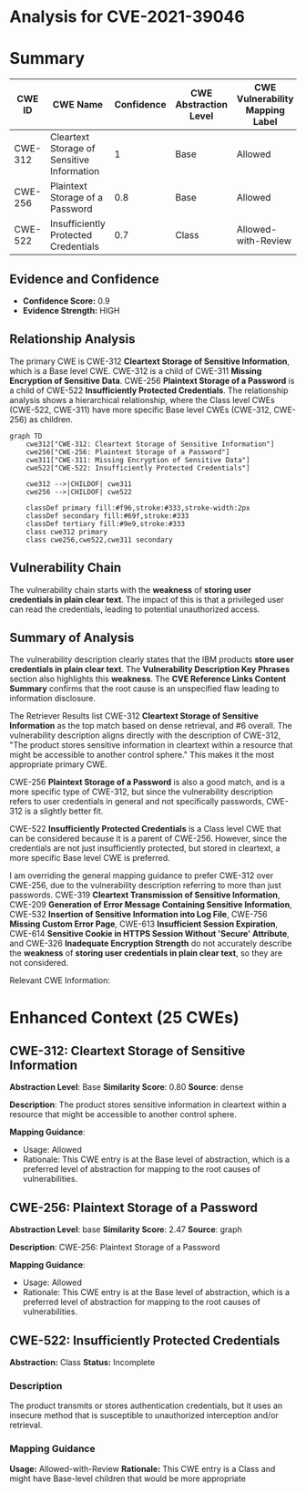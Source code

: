 # Analysis for CVE-2021-39046

# Summary
| CWE ID | CWE Name | Confidence | CWE Abstraction Level | CWE Vulnerability Mapping Label | CWE-Vulnerability Mapping Notes |
|---|---|---|---|---|---|
| CWE-312 | Cleartext Storage of Sensitive Information | 1 | Base | Allowed | Primary CWE |
| CWE-256 | Plaintext Storage of a Password | 0.8 | Base | Allowed | Secondary Candidate |
| CWE-522 | Insufficiently Protected Credentials | 0.7 | Class | Allowed-with-Review | Secondary Candidate |

## Evidence and Confidence

*   **Confidence Score:** 0.9
*   **Evidence Strength:** HIGH

## Relationship Analysis
The primary CWE is CWE-312 **Cleartext Storage of Sensitive Information**, which is a Base level CWE. CWE-312 is a child of CWE-311 **Missing Encryption of Sensitive Data**. CWE-256 **Plaintext Storage of a Password** is a child of CWE-522 **Insufficiently Protected Credentials**.
The relationship analysis shows a hierarchical relationship, where the Class level CWEs (CWE-522, CWE-311) have more specific Base level CWEs (CWE-312, CWE-256) as children.

```mermaid
graph TD
    cwe312["CWE-312: Cleartext Storage of Sensitive Information"]
    cwe256["CWE-256: Plaintext Storage of a Password"]
    cwe311["CWE-311: Missing Encryption of Sensitive Data"]
    cwe522["CWE-522: Insufficiently Protected Credentials"]
    
    cwe312 -->|CHILDOF| cwe311
    cwe256 -->|CHILDOF| cwe522

    classDef primary fill:#f96,stroke:#333,stroke-width:2px
    classDef secondary fill:#69f,stroke:#333
    classDef tertiary fill:#9e9,stroke:#333
    class cwe312 primary
    class cwe256,cwe522,cwe311 secondary
```

## Vulnerability Chain
The vulnerability chain starts with the **weakness** of **storing user credentials in plain clear text**. The impact of this is that a privileged user can read the credentials, leading to potential unauthorized access.

## Summary of Analysis
The vulnerability description clearly states that the IBM products **store user credentials in plain clear text**. The **Vulnerability Description Key Phrases** section also highlights this **weakness**. The **CVE Reference Links Content Summary** confirms that the root cause is an unspecified flaw leading to information disclosure.

The Retriever Results list CWE-312 **Cleartext Storage of Sensitive Information** as the top match based on dense retrieval, and #6 overall. The vulnerability description aligns directly with the description of CWE-312, "The product stores sensitive information in cleartext within a resource that might be accessible to another control sphere." This makes it the most appropriate primary CWE.

CWE-256 **Plaintext Storage of a Password** is also a good match, and is a more specific type of CWE-312, but since the vulnerability description refers to user credentials in general and not specifically passwords, CWE-312 is a slightly better fit.

CWE-522 **Insufficiently Protected Credentials** is a Class level CWE that can be considered because it is a parent of CWE-256. However, since the credentials are not just insufficiently protected, but stored in cleartext, a more specific Base level CWE is preferred.

I am overriding the general mapping guidance to prefer CWE-312 over CWE-256, due to the vulnerability description referring to more than just passwords.
CWE-319 **Cleartext Transmission of Sensitive Information**, CWE-209 **Generation of Error Message Containing Sensitive Information**, CWE-532 **Insertion of Sensitive Information into Log File**, CWE-756 **Missing Custom Error Page**, CWE-613 **Insufficient Session Expiration**, CWE-614 **Sensitive Cookie in HTTPS Session Without 'Secure' Attribute**, and CWE-326 **Inadequate Encryption Strength** do not accurately describe the **weakness** of **storing user credentials in plain clear text**, so they are not considered.

Relevant CWE Information:

# Enhanced Context (25 CWEs)

## CWE-312: Cleartext Storage of Sensitive Information
**Abstraction Level**: Base
**Similarity Score**: 0.80
**Source**: dense

**Description**:
The product stores sensitive information in cleartext within a resource that might be accessible to another control sphere.

**Mapping Guidance**:
- Usage: Allowed
- Rationale: This CWE entry is at the Base level of abstraction, which is a preferred level of abstraction for mapping to the root causes of vulnerabilities.

## CWE-256: Plaintext Storage of a Password
**Abstraction Level**: base
**Similarity Score**: 2.47
**Source**: graph

**Description**:
CWE-256: Plaintext Storage of a Password

**Mapping Guidance**:
- Usage: Allowed
- Rationale: This CWE entry is at the Base level of abstraction, which is a preferred level of abstraction for mapping to the root causes of vulnerabilities.

## CWE-522: Insufficiently Protected Credentials
**Abstraction:** Class
**Status:** Incomplete

### Description
The product transmits or stores authentication credentials, but it uses an insecure method that is susceptible to unauthorized interception and/or retrieval.

### Mapping Guidance
**Usage:** Allowed-with-Review
**Rationale:** This CWE entry is a Class and might have Base-level children that would be more appropriate